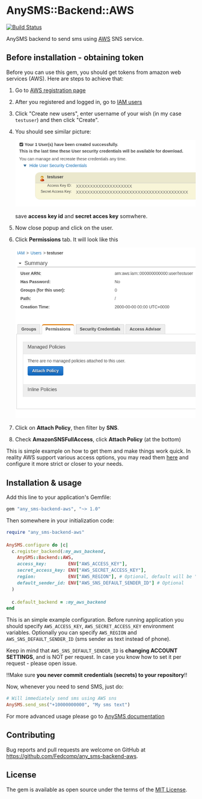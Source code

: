 # AnySMS::Backend::AWS
[![Build Status](https://travis-ci.org/Fedcomp/any_sms-backend-aws.svg?branch=master)](https://travis-ci.org/Fedcomp/any_sms-backend-aws)

AnySMS backend to send sms using [AWS](https://aws.amazon.com) SNS service.

## Before installation - obtaining token

Before you can use this gem, you should get tokens from amazon web services (AWS).
Here are steps to achieve that:

1. Go to [AWS registration page](https://goo.gl/HG8Y9s)
2. After you registered and logged in, go to [IAM users](https://goo.gl/u4hrzj)
3. Click "Create new users", enter username of your wish (in my case `testuser`) and then click "Create".
4. You should see similar picture:

   ![security credentials](screenshot.png)

   save **access key id** and **secret acces key** somwhere.
5. Now close popup and click on the user.
6. Click **Permissions** tab. It will look like this

   ![permissions tab](permissions_screenshot.png)

7. Click on **Attach Policy**, then filter by **SNS**.
8. Check **AmazonSNSFullAccess**, click **Attach Policy** (at the bottom)

This is simple example on how to get them and make things work quick.
In reality AWS support various access options,
you may read them [here](https://goo.gl/sajJgL) and configure it more strict or closer to your needs.

## Installation & usage

Add this line to your application's Gemfile:

```ruby
gem "any_sms-backend-aws", "~> 1.0"
```

Then somewhere in your initialization code:

```ruby
require "any_sms-backend-aws"

AnySMS.configure do |c|
  c.register_backend(:my_aws_backend,
    AnySMS::Backend::AWS,
    access_key:        ENV["AWS_ACCESS_KEY"],
    secret_access_key: ENV["AWS_SECRET_ACCESS_KEY"],
    region:            ENV["AWS_REGION"], # Optional, default will be "us-east-1"
    default_sender_id: ENV["AWS_SNS_DEFAULT_SENDER_ID"] # Optional
  )

  c.default_backend = :my_aws_backend
end
```

This is an simple example configuration.
Before running application you should specify
`AWS_ACCESS_KEY`, `AWS_SECRET_ACCESS_KEY`
environment variables.
Optionally you can specify `AWS_REGION`
and `AWS_SNS_DEFAULT_SENDER_ID` (sms sender as text instead of phone).

Keep in mind that `AWS_SNS_DEFAULT_SENDER_ID` is **changing ACCOUNT SETTINGS**,
and is NOT per request. In case you know how to set it per request - please open issue.

!!Make sure **you never commit credentials (secrets) to your repository**!!

Now, whenever you need to send SMS, just do:

```ruby
# Will immediately send sms using AWS sns
AnySMS.send_sms("+10000000000", "My sms text")
```

For more advanced usage please
go to [AnySMS documentation](https://github.com/Fedcomp/any_sms#real-life-example)

## Contributing

Bug reports and pull requests are welcome on GitHub at https://github.com/Fedcomp/any_sms-backend-aws.

## License

The gem is available as open source under the terms of the [MIT License](http://opensource.org/licenses/MIT).
